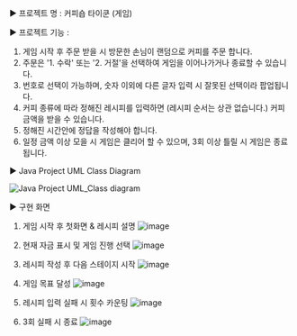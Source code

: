 ▶ 프로젝트 명 : 커피숍 타이쿤 (게임)


▶ 프로젝트 기능 :
1. 게임 시작 후 주문 받을 시 방문한 손님이 랜덤으로 커피를 주문 합니다.
2. 주문은 '1. 수락' 또는 '2. 거절'을 선택하여 게임을 이어나가거나 종료할 수 있습니다.
3. 번호로 선택이 가능하며, 숫자 이외에 다른 글자 입력 시 잘못된 선택이라 팝업됩니다.
4. 커피 종류에 따라 정해진 레시피를 입력하면 (레시피 순서는 상관 없습니다.) 커피 금액을 받을 수 있습니다.
5. 정해진 시간안에 정답을 작성해야 합니다.
6. 일정 금액 이상 모을 시 게임은 클리어 할 수 있으며, 3회 이상 틀릴 시 게임은 종료됩니다.


▶ Java Project UML Class Diagram

![Java Project UML_Class diagram](https://github.com/user-attachments/assets/7e4d078e-dd5c-47dc-91fc-13b65d9720c4)


▶ 구현 화면

1. 게임 시작 후 첫화면 & 레시피 설명
![image](https://github.com/user-attachments/assets/a90aeed8-5f62-4cda-a111-818ad4a657d9)

2. 현재 자금 표시 및 게임 진행 선택 
![image](https://github.com/user-attachments/assets/a45517b5-e191-4003-b7a3-6049294e70a9)

3. 레시피 작성 후 다음 스테이지 시작
![image](https://github.com/user-attachments/assets/6f58bf72-1fcc-4825-8b8c-b060e36093ce)

4. 게임 목표 달성
![image](https://github.com/user-attachments/assets/b68f4a04-f174-43f4-beaf-f5e1c8a919c9)

5. 레시피 입력 실패 시 횟수 카운팅
![image](https://github.com/user-attachments/assets/564ce6af-15ce-4eca-999f-e8a393a6c681)

6. 3회 실패 시 종료
![image](https://github.com/user-attachments/assets/fd7c01a9-cb16-4c8c-b3b1-ad0e0d3cecba)
